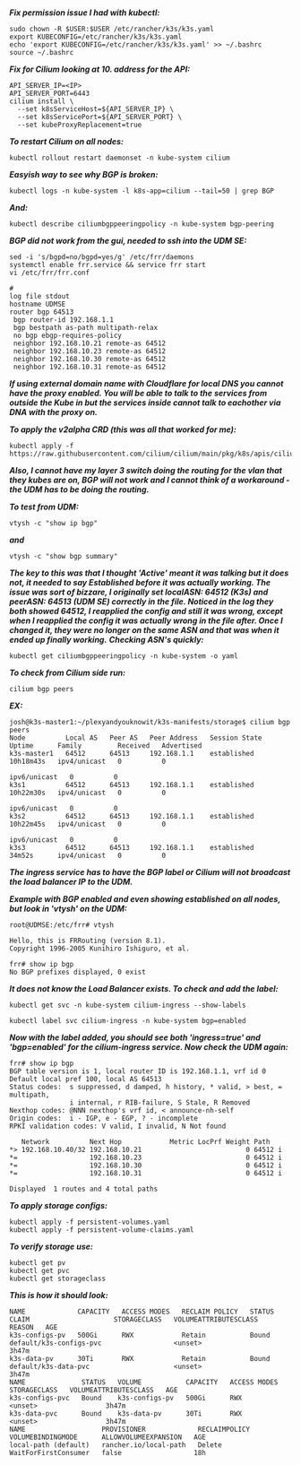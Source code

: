 # 

**_Fix permission issue I had with kubectl:_**

```
sudo chown -R $USER:$USER /etc/rancher/k3s/k3s.yaml
export KUBECONFIG=/etc/rancher/k3s/k3s.yaml
echo 'export KUBECONFIG=/etc/rancher/k3s/k3s.yaml' >> ~/.bashrc
source ~/.bashrc
```

**_Fix for Cilium looking at 10. address for the API:_**
```
API_SERVER_IP=<IP>
API_SERVER_PORT=6443
cilium install \
  --set k8sServiceHost=${API_SERVER_IP} \
  --set k8sServicePort=${API_SERVER_PORT} \
  --set kubeProxyReplacement=true
```
**_To restart Cilium on all nodes:_**
```
kubectl rollout restart daemonset -n kube-system cilium
```
_**Easyish way to see why BGP is broken:**_
```
kubectl logs -n kube-system -l k8s-app=cilium --tail=50 | grep BGP
```
**_And:_**
```
kubectl describe ciliumbgppeeringpolicy -n kube-system bgp-peering
```
**_BGP did not work from the gui, needed to ssh into the UDM SE:_**
```
sed -i 's/bgpd=no/bgpd=yes/g' /etc/frr/daemons
systemctl enable frr.service && service frr start
vi /etc/frr/frr.conf
```
```
#
log file stdout
hostname UDMSE
router bgp 64513
 bgp router-id 192.168.1.1
 bgp bestpath as-path multipath-relax
 no bgp ebgp-requires-policy
 neighbor 192.168.10.21 remote-as 64512
 neighbor 192.168.10.23 remote-as 64512
 neighbor 192.168.10.30 remote-as 64512
 neighbor 192.168.10.31 remote-as 64512
```
_**If using external domain name with Cloudflare for local DNS you cannot have the proxy enabled. You will be able to talk to the services from outside the Kube in but the services inside cannot talk to eachother via DNA with the proxy on.**_

**_To apply the v2alpha CRD (this was all that worked for me):_**
```
kubectl apply -f https://raw.githubusercontent.com/cilium/cilium/main/pkg/k8s/apis/cilium.io/client/crds/v2alpha1/ciliumbgppeeringpolicies.yaml
```
**_Also, I cannot have my layer 3 switch doing the routing for the vlan that they kubes are on, BGP will not work and I cannot think of a workaround - the UDM has to be doing the routing._**

**_To test from UDM:_**
```
vtysh -c "show ip bgp"
```
**_and_**
```
vtysh -c "show bgp summary"
```
**_The key to this was that I thought 'Active' meant it was talking but it does not, it needed to say Established before it was actually working. The issue was sort of bizzare, I originally set localASN: 64512 (K3s) and peerASN: 64513 (UDM SE) correctly in the file. Noticed in the log they both showed 64512, I reapplied the config and still it was wrong, except when I reapplied the config it was actually wrong in the file after. Once I changed it, they were no longer on the same ASN and that was when it ended up finally working._**
_**Checking ASN's quickly:**_
```
kubectl get ciliumbgppeeringpolicy -n kube-system -o yaml
```
**_To check from Cilium side run:_**
```
cilium bgp peers
```
_**EX:**_
```
josh@k3s-master1:~/plexyandyouknowit/k3s-manifests/storage$ cilium bgp peers
Node          Local AS   Peer AS   Peer Address   Session State   Uptime      Family         Received   Advertised
k3s-master1   64512      64513     192.168.1.1    established     10h18m43s   ipv4/unicast   0          0
                                                                              ipv6/unicast   0          0
k3s1          64512      64513     192.168.1.1    established     10h22m30s   ipv4/unicast   0          0
                                                                              ipv6/unicast   0          0
k3s2          64512      64513     192.168.1.1    established     10h22m45s   ipv4/unicast   0          0
                                                                              ipv6/unicast   0          0
k3s3          64512      64513     192.168.1.1    established     34m52s      ipv4/unicast   0          0
```
_**The ingress service has to have the BGP label or Cilium will not broadcast the load balancer IP to the UDM.**_

_**Example with BGP enabled and even showing established on all nodes, but look in 'vtysh' on the UDM:**_

```
root@UDMSE:/etc/frr# vtysh

Hello, this is FRRouting (version 8.1).
Copyright 1996-2005 Kunihiro Ishiguro, et al.

frr# show ip bgp
No BGP prefixes displayed, 0 exist
```
_**It does not know the Load Balancer exists. To check and add the label:**_
```
kubectl get svc -n kube-system cilium-ingress --show-labels
```
```
kubectl label svc cilium-ingress -n kube-system bgp=enabled
```
_**Now with the label added, you should see both 'ingress=true' and 'bgp=enabled' for the cilium-ingress service. Now check the UDM again:**_
```
frr# show ip bgp
BGP table version is 1, local router ID is 192.168.1.1, vrf id 0
Default local pref 100, local AS 64513
Status codes:  s suppressed, d damped, h history, * valid, > best, = multipath,
               i internal, r RIB-failure, S Stale, R Removed
Nexthop codes: @NNN nexthop's vrf id, < announce-nh-self
Origin codes:  i - IGP, e - EGP, ? - incomplete
RPKI validation codes: V valid, I invalid, N Not found

   Network          Next Hop            Metric LocPrf Weight Path
*> 192.168.10.40/32 192.168.10.21                          0 64512 i
*=                  192.168.10.23                          0 64512 i
*=                  192.168.10.30                          0 64512 i
*=                  192.168.10.31                          0 64512 i

Displayed  1 routes and 4 total paths
```
**_To apply storage configs:_**
```
kubectl apply -f persistent-volumes.yaml
kubectl apply -f persistent-volume-claims.yaml
```
**_To verify storage use:_**
```
kubectl get pv
kubectl get pvc
kubectl get storageclass
```
**_This is how it should look:_**
```
NAME             CAPACITY   ACCESS MODES   RECLAIM POLICY   STATUS   CLAIM                     STORAGECLASS   VOLUMEATTRIBUTESCLASS   REASON   AGE
k3s-configs-pv   500Gi      RWX            Retain           Bound    default/k3s-configs-pvc                  <unset>                          3h47m
k3s-data-pv      30Ti       RWX            Retain           Bound    default/k3s-data-pvc                     <unset>                          3h47m
NAME              STATUS   VOLUME           CAPACITY   ACCESS MODES   STORAGECLASS   VOLUMEATTRIBUTESCLASS   AGE
k3s-configs-pvc   Bound    k3s-configs-pv   500Gi      RWX                           <unset>                 3h47m
k3s-data-pvc      Bound    k3s-data-pv      30Ti       RWX                           <unset>                 3h47m
NAME                   PROVISIONER             RECLAIMPOLICY   VOLUMEBINDINGMODE      ALLOWVOLUMEEXPANSION   AGE
local-path (default)   rancher.io/local-path   Delete          WaitForFirstConsumer   false                  18h

```
